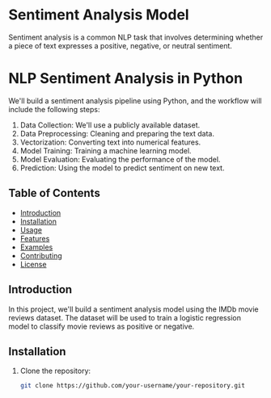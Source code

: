 # Sentiment Analysis Model

Sentiment analysis is a common NLP task that involves determining whether a piece of text expresses a positive, negative, or neutral sentiment.

# NLP Sentiment Analysis in Python
We'll build a sentiment analysis pipeline using Python, and the workflow will include the following steps:

1. Data Collection: We'll use a publicly available dataset.
2. Data Preprocessing: Cleaning and preparing the text data.
3. Vectorization: Converting text into numerical features.
4. Model Training: Training a machine learning model.
5. Model Evaluation: Evaluating the performance of the model.
6. Prediction: Using the model to predict sentiment on new text.

## Table of Contents

- [Introduction](#introduction)
- [Installation](#installation)
- [Usage](#usage)
- [Features](#features)
- [Examples](#examples)
- [Contributing](#contributing)
- [License](#license)

## Introduction

In this project, we'll build a sentiment analysis model using the IMDb movie reviews dataset. The dataset will be used to train a logistic regression model to classify movie reviews as positive or negative.

## Installation

1. Clone the repository:
   ```bash
   git clone https://github.com/your-username/your-repository.git
